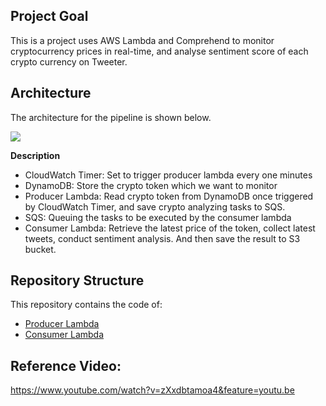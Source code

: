 ## Project Goal
This is a project uses AWS Lambda and Comprehend to monitor cryptocurrency prices in real-time, and analyse sentiment score of each crypto currency on Tweeter.

## Architecture 
The architecture for the pipeline is shown below. 

![](https://user-images.githubusercontent.com/58792/55354483-bae7af80-547a-11e9-9909-a5621251065b.png)

**Description**
* CloudWatch Timer: Set to trigger producer lambda every one minutes
* DynamoDB: Store the crypto token which we want to monitor
* Producer Lambda: Read crypto token from DynamoDB once triggered by CloudWatch Timer, and save crypto analyzing tasks to SQS.
* SQS: Queuing the tasks to be executed by the consumer lambda
* Consumer Lambda: Retrieve the latest price of the token, collect latest tweets, conduct sentiment analysis. And then save the result to S3 bucket.


## Repository Structure
This repository contains the code of:
* [Producer Lambda](https://github.com/RyC37/crypto-monitor/blob/master/pricemonitor/pricemonitor/lambda_function.py)
* [Consumer Lambda](https://github.com/RyC37/crypto-monitor/blob/master/cryptosentiment/cryptosentiment/lambda_function.py)


## Reference Video:
https://www.youtube.com/watch?v=zXxdbtamoa4&feature=youtu.be
